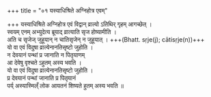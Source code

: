 +++
title = "०१ यस्याधिश्रिते अग्निहोत्र एवम्"

+++
यस्याधिश्रिते अग्निहोत्र एवं विद्वान् व्रात्यो ऽतिथिर् गृहम् आगच्छेत् ।  
स्वयम् एनम् अभ्युदेत्य ब्रूयाद् व्रात्याति सृज होष्यामीति ।  
अति च सृजेज् जुहूयान् न चातिसृजेन् न जुहूयात् । +++(Bhatt. sṛje(j); cātisṛje(n))+++  
यो वा एवं विदुषा व्रात्येनानतिसृष्टो जुहोति ।  
न देवयानं पन्थां प्र जानाति न पितृयाणम्  
आ देवेषु वृश्चते ऽहुतम् अस्य भवति ।  
यो वा एवं विदुषा व्रात्येनानतिसृष्टो जुहोति ।  
प्र देवयानं पन्थां जानाति प्र पितृयानं  
पर्य् अस्यास्मिल्ँ लोक आयतनं शिष्यते हुतम् अस्य भवति ॥